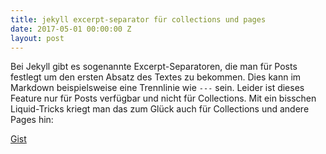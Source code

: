 ```yaml
---
title: jekyll excerpt-separator für collections und pages
date: 2017-05-01 00:00:00 Z
layout: post
---
```


Bei Jekyll gibt es sogenannte Excerpt-Separatoren, die man für Posts festlegt um den ersten Absatz des Textes zu bekommen. Dies kann im Markdown beispielsweise eine Trennlinie wie `---` sein. Leider ist dieses Feature nur für Posts verfügbar und nicht für Collections.
Mit ein bisschen Liquid-Tricks kriegt man das zum Glück auch für Collections und andere Pages hin:

<amp-gist data-gistid="75081c62afa85dafbdc18a5bcb1242e1" layout="fixed-height" height="250"></amp-gist>

[Gist](https://gist.github.com/lukas-h/75081c62afa85dafbdc18a5bcb1242e1)